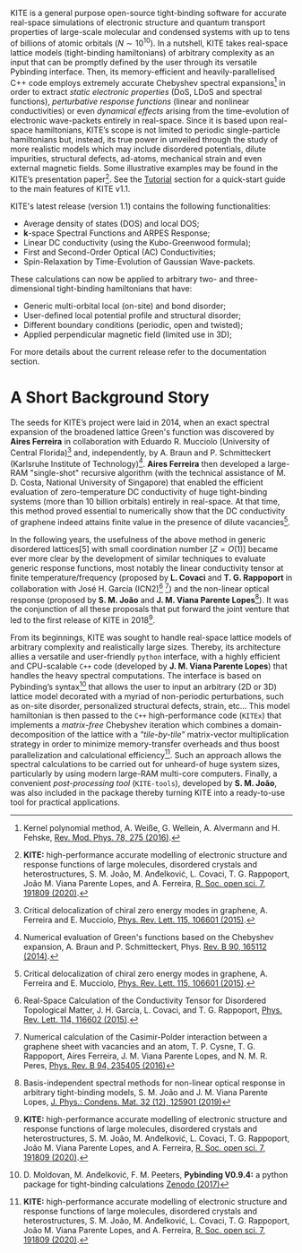 KITE is a general purpose open-source tight-binding software for accurate real-space simulations of electronic structure and quantum transport properties of large-scale molecular and condensed systems with up to tens of billions of atomic orbitals ($N\sim 10^{10}$). In a nutshell, KITE takes real-space lattice models (tight-binding hamiltonians) of arbitrary complexity as an input that can be promptly defined by the user through its versatile Pybinding interface. Then, its memory-efficient and heavily-parallelised C++ code employs extremely accurate Chebyshev spectral expansions[^1] in order to extract *static electronic properties* (DoS, LDoS and spectral functions), *perturbative response functions* (linear and nonlinear conductivities) or even *dynamical effects* arising from the time-evolution of electronic wave-packets entirely in real-space. Since it is based upon real-space hamiltonians, KITE’s scope is not limited to periodic single-particle hamiltonians but, instead, its true power in unveiled through the study of more realistic models which may include disordered potentials, dilute impurities, structural defects, ad-atoms, mechanical strain and even external magnetic fields. Some illustrative examples may be found in the KITE’s presentation paper[^2]. See the [Tutorial][tutorial] section for a quick-start guide to the main features of KITE v1.1.

KITE's latest release (version 1.1) contains the following functionalities:

* Average density of states (DOS) and local DOS;
* $\mathbf{k}$-space Spectral Functions and ARPES Response;
* Linear DC conductivity (using the Kubo-Greenwood formula);
* First and Second-Order Optical (AC) Conductivities;
* Spin-Relaxation by Time-Evolution of Gaussian Wave-packets.

These calculations can now be applied to arbitrary two- and three-dimensional tight-binding hamiltonians that have:

* Generic multi-orbital local (on-site) and bond disorder;
* User-defined local potential profile and structural disorder;
* Different boundary conditions (periodic, open and twisted);
* Applied perpendicular magnetic field (limited use in 3D);

For more details about the current release refer to the documentation section.

# A Short Background Story

The seeds for KITE’s project were laid in 2014, when an exact spectral expansion of the broadened lattice Green's function was discovered by **Aires Ferreira** in collaboration with Eduardo R. Mucciolo (University of Central Florida)[^3] and, independently, by A. Braun and P. Schmitteckert (Karlsruhe Institute of Technology)[^4]. **Aires Ferreira** then developed a large-RAM "single-shot" recursive algorithm (with the technical assistance of M. D. Costa, National University of Singapore) that enabled the efficient evaluation of zero-temperature DC conductivity of huge tight-binding systems (more than 10 billion orbitals) entirely in real-space. At that time, this method proved essential to numerically show that the DC conductivity of graphene indeed attains finite value in the presence of dilute vacancies[^3].

In the following years, the usefulness of the above method in generic disordered lattices[5] with small coordination number $[Z=O(1)]$ became ever more clear by the development of similar techniques to  evaluate generic response functions, most notably the linear conductivity tensor  at finite temperature/frequency (proposed by **L. Covaci** and **T. G. Rappoport** in collaboration with José H. García (ICN2)[^6] [^7]) and the non-linear optical response (proposed by **S. M. João** and **J. M. Viana Parente Lopes**[^8]). It was the conjunction of all these proposals that put forward the joint venture that led to the first release of KITE in 2018[^2].

From its beginnings, KITE was sought to handle real-space lattice models of arbitrary complexity and realistically large sizes. Thereby, its architecture allies a versatile and user-friendly $\texttt{python}$ interface, with a highly efficient and CPU-scalable $\texttt{C++}$ code (developed by **J. M. Viana Parente Lopes**) that handles the heavy spectral computations. The interface is based on Pybinding’s syntax[^9] that allows the user to input an arbitrary (2D or 3D) lattice model decorated with a myriad of non-periodic perturbations, such as on-site disorder, personalized structural defects, strain, etc... This model hamiltonian is then passed to the $\texttt{C++}$ high-performance code ($\texttt{KITEx}$) that implements a *matrix-free* Chebyshev iteration which combines a domain-decomposition of the lattice with a *"tile-by-tile"* matrix-vector multiplication strategy in order to minimize memory-transfer overheads and thus boost parallelization and calculational efficiency[^2]. Such an approach allows the spectral calculations to be carried out for unheard-of huge system sizes, particularly by using modern large-RAM multi-core computers. Finally, a convenient *post-processing tool* ($\texttt{KITE-tools}$), developed by **S. M. João**, was also included in the package thereby turning KITE into a ready-to-use tool for practical applications.

[^1]: Kernel polynomial method, A. Weiße, G. Wellein, A. Alvermann and H. Fehske, [Rev. Mod. Phys. 78, 275 (2016)](https://journals.aps.org/rmp/abstract/10.1103/RevModPhys.78.275).

[^2]: **KITE:** high-performance accurate modelling of electronic structure and response functions of large molecules, disordered crystals and heterostructures, S. M. João, M. Anđelković, L. Covaci, T. G. Rappoport, João M. Viana Parente Lopes, and A. Ferreira, [R. Soc. open sci. 7, 191809 (2020)](https://royalsocietypublishing.org/doi/10.1098/rsos.191809).

[^3]: Critical delocalization of chiral zero energy modes in graphene, A. Ferreira and E. Mucciolo, [Phys. Rev. Lett. 115, 106601 (2015)](https://journals.aps.org/prl/abstract/10.1103/PhysRevLett.115.106601).

[^4]: Numerical evaluation of Green's functions based on the Chebyshev expansion, A. Braun and P. Schmitteckert, Phys. [Rev. B 90, 165112 (2014)](https://journals.aps.org/prb/abstract/10.1103/PhysRevB.90.165112).

[^5]: Efficient multiscale lattice simulations of strained and disordered graphene, N. Leconte, A. Ferreira, and J. Jung. [Semiconductors and Semimetals 95, 35 (2016)](https://www.sciencedirect.com/science/article/abs/pii/S0080878416300047).

[^6]: Real-Space Calculation of the Conductivity Tensor for Disordered Topological Matter, J. H. García, L. Covaci, and T. G. Rappoport, [Phys. Rev. Lett. 114, 116602 (2015)](https://journals.aps.org/prl/abstract/10.1103/PhysRevLett.114.116602).

[^7]: Numerical calculation of the Casimir-Polder interaction between a graphene sheet with vacancies and an atom, T. P. Cysne, T. G. Rappoport, Aires Ferreira, J. M. Viana Parente Lopes, and N. M. R. Peres, [Phys. Rev. B 94, 235405 (2016)](https://journals.aps.org/prb/abstract/10.1103/PhysRevB.94.235405)

[^8]: Basis-independent spectral methods for non-linear optical response in arbitrary tight-binding models, S. M. João and J. M. Viana Parente Lopes, [J. Phys.: Condens. Mat. 32 (12), 125901 (2019)](https://iopscience.iop.org/article/10.1088/1361-648X/ab59ec/meta)

[^9]: D. Moldovan, M. Anđelković, F. M. Peeters, **Pybinding V0.9.4:** a python package for tight-binding calculations [Zenodo (2017)](doi:10.5281/zenodo.826942)

[tutorial]: ../documentation/index.md
